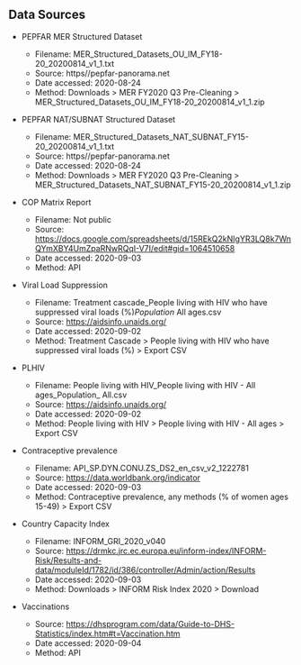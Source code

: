 ## Data Sources

- PEPFAR MER Structured Dataset
  - Filename: MER_Structured_Datasets_OU_IM_FY18-20_20200814_v1_1.txt
  - Source: https//pepfar-panorama.net
  - Date accessed: 2020-08-24
  - Method: Downloads > MER FY2020 Q3 Pre-Cleaning > MER_Structured_Datasets_OU_IM_FY18-20_20200814_v1_1.zip
  
- PEPFAR NAT/SUBNAT Structured Dataset
  - Filename: MER_Structured_Datasets_NAT_SUBNAT_FY15-20_20200814_v1_1.txt
  - Source: https//pepfar-panorama.net
  - Date accessed: 2020-08-24
  - Method: Downloads > MER FY2020 Q3 Pre-Cleaning > MER_Structured_Datasets_NAT_SUBNAT_FY15-20_20200814_v1_1.zip
  
- COP Matrix Report
  - Filename: Not public
  - Source: https://docs.google.com/spreadsheets/d/15REkQ2kNIgYR3LQ8k7WnQYmXBY4UmZpaRNwRQqI-V7I/edit#gid=1064510658
  - Date accessed: 2020-09-03
  - Method: API

- Viral Load Suppression
  - Filename: Treatment cascade_People living with HIV who have suppressed viral loads (%)_Population_ All ages.csv
  - Source: https://aidsinfo.unaids.org/
  - Date accessed: 2020-09-02
  - Method: Treatment Cascade > People living with HIV who have suppressed viral loads (%) > Export CSV

- PLHIV
  - Filename: People living with HIV_People living with HIV - All ages_Population_ All.csv
  - Source: https://aidsinfo.unaids.org/
  - Date accessed: 2020-09-02
  - Method: People living with HIV > People living with HIV - All ages  > Export CSV
  
- Contraceptive prevalence
  - Filename: API_SP.DYN.CONU.ZS_DS2_en_csv_v2_1222781
  - Source: https://data.worldbank.org/indicator
  - Date accessed: 2020-09-03
  - Method: Contraceptive prevalence, any methods (% of women ages 15-49) > Export CSV
  
- Country Capacity Index
  - Filename: INFORM_GRI_2020_v040
  - Source: https://drmkc.jrc.ec.europa.eu/inform-index/INFORM-Risk/Results-and-data/moduleId/1782/id/386/controller/Admin/action/Results
  - Date accessed: 2020-09-03
  - Method: Downloads > INFORM Risk Index 2020 > Download
  
- Vaccinations
  - Source: https://dhsprogram.com/data/Guide-to-DHS-Statistics/index.htm#t=Vaccination.htm
  - Date accessed: 2020-09-04
  - Method: API
  